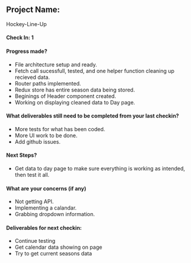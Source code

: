 ## Project Name:

Hockey-Line-Up

#### Check In: 1

#### Progress made?

* File architecture setup and ready.
* Fetch call sucessfull, tested, and one helper function cleaning up recieved data.
* Router paths implemented.
* Redux store has entire season data being stored.
* Beginings of Header component created.
* Working on displaying cleaned data to Day page.

#### What deliverables still need to be completed from your last checkin?

* More tests for what has been coded.
* More UI work to be done.
* Add github issues.

#### Next Steps?

* Get data to day page to make sure everything is working as intended, then test it all.

#### What are your concerns (if any)

* Not getting API.
* Implementing a calandar.
* Grabbing dropdown information.

#### Deliverables for next checkin:

* Continue testing
* Get calendar data showing on page
* Try to get current seasons data

